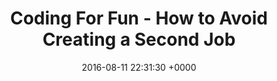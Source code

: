 ---
title: "Coding For Fun - How to Avoid Creating a Second Job"
date: 2016-08-11 22:31:30 +0000
url: https://spin.atomicobject.com/2016/08/02/coding-for-fun
---